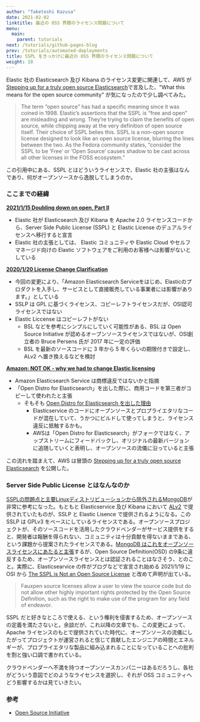 ```yaml
---
author: "Taketoshi Kazusa"
date: 2021-02-02
linktitle: 最近の OSS 界隈のライセンス問題について
menu:
  main:
    parent: tutorials
next: /tutorials/github-pages-blog
prev: /tutorials/automated-deployments
title: SSPL をきっかけに最近の OSS 界隈のライセンス問題について
weight: 10
---
```


Elastic 社の Elasticsearch 及び Kibana のライセンス変更に関連して、AWS が [Stepping up for a truly open source Elasticsearch](https://aws.amazon.com/jp/blogs/opensource/stepping-up-for-a-truly-open-source-elasticsearch/)で言及した、"What this means for the open source community" が気になったので少し調べてみた。

> The term “open source” has had a specific meaning since it was coined in 1998. Elastic’s assertions that the SSPL is “free and open” are misleading and wrong. They’re trying to claim the benefits of open source, while chipping away at the very definition of open source itself. Their choice of SSPL belies this. SSPL is a non-open source license designed to look like an open source license, blurring the lines between the two. As the Fedora community states, “consider the SSPL to be ‘Free’ or ‘Open Source’ causes shadow to be cast across all other licenses in the FOSS ecosystem.”


この引用中にある、SSPL とはどういうライセンスで、Elastic 社の主張はなんであり、何がオープンソースから逸脱してしまうのか。

### ここまでの経緯
**[2021/1/15 Doubling down on open, Part II](https://www.elastic.co/jp/blog/licensing-change)**
- Elastic 社が Elasticsearch 及び Kibana を Apache 2.0 ライセンスコードから、Server Side Public License (SSPL) と Elastic License のデュアルライセンスへ移行すると宣言
- Elastic 社の主張としては、 Elastic コミュニティや Elastic Cloud やセルフマネージド向けの Elastic ソフトウェアをご利用のお客様へは影響がないとしている

**[2020/1/20 License Change Clarification](https://www.elastic.co/jp/blog/license-change-clarification)**
- 今回の変更により、「Amazon Elasticsearch Serviceをはじめ、Elasticのプロダクトを入手し、サービスとして直接販売している事業者には影響があります。」としている
- SSLP は GPL に基づくライセンス、コピーレフトライセンスだが、OSI認可ライセンスではない
- Elastic Liccense はコピーレフトがない
  - BSL などを参考にシンプルにしていく可能性がある、BSL は Open Source Initiative が認めるオープンソースライセンスではないが、OSI創立者の Bruce Persens 氏が 2017 年に一定の評価
  - BSL を最新のソースコードに 3 年から 5 年くらいの期限付きで設定し、ALv2 へ置き換えるなどを検討

**[Amazon: NOT OK - why we had to change Elastic licensing](https://www.elastic.co/blog/why-license-change-AWS)** 
- Amazon Elasticsearch Service は商標違反ではないかと指摘
- 「Open Distro for Elasticsearch」を出した際に、商用コードを第三者がコピーして使われたと主張
  - そもそも [Open Distro for Elasticsearch を出した理由](https://aws.amazon.com/jp/blogs/opensource/keeping-open-source-open-open-distro-for-elasticsearch/)
    - Elasticservice のコードにオープンソースとプロプライエタリなコードが混在していて、うかつにビルドして使ってしまうと、ライセンス違反に抵触するかも。
    - AWSは「Open Distro for Elasticsearch」がフォークではなく、アップストリームにフィードバックし、オリジナルの最新バージョンに追随していくと表明し、オープンソースの流儀に沿っていると主張

この流れを踏まえて、AWS は冒頭の [Stepping up for a truly open source Elasticsearch](https://aws.amazon.com/jp/blogs/opensource/stepping-up-for-a-truly-open-source-elasticsearch/) を公開した。


### Server Side Public License とはなんなのか
[SSPLの問題点と主要Linuxディストリビューションから除外されるMongoDB](https://yudai.arielworks.com/memo/2019/01/31/182140)が非常に参考になった。もともと Elasticservice 及び Kibana において [ALv2](https://www.apache.org/licenses/LICENSE-2.0) で提供されていたものが、SSLP と Elastic Lisence で提供されるようになる。この SSLP は GPLv3 をベースにしているライセンスである。オープンソースプロジェクトが、そのソースコードを活用したクラウドベンダーがサービス提供をすると、開発者は報酬を得られない、コミュニティは十分貢献を得ないままである、という課題から提案されたライセンスである。[MongoDB はこれをオープンソースライセンスにあたると主張](https://www.mongodb.com/licensing/server-side-public-license/faq)するが、Open Source Definition(OSD) の9条に違反するため、オープンソースライセンスとは認証されることはなさそう、とのこと。実際に、Elasticsearvice の件がブログなどで宣言され始める 2021/1/19 に OSI から [The SSPL is Not an Open Source License](https://opensource.org/node/1099) と改めて声明が出ている。

> Fauxpen source licenses allow a user to view the source code but do not allow other highly important rights protected by the Open Source Definition, such as the right to make use of the program for any field of endeavor.

SSPL だと好きなところで使える、という権利を侵害するため、オープンソースの定義を満たさないと。余談だが、これ以降の文章でも、この変更によって、Apache ライセンスのもとで提供されていた時代に、オープンソースの流儀にしたがってプロジェクトが運営されると信じて貢献したエンジニアの時間とエネルギーが、プロプライエタリな製品に組み込まれることになっていることへの批判を割と強い口調で書かれている。

クラウドベンダーへ不満を持つオープンソースカンパニーはあるだろうし、各社がどういう意図でどのようなライセンスを選択し、それが OSS コミュニティへどう影響するかは見ていきたい。

### 参考
- [Open Source Initiative](https://opensource.org/)